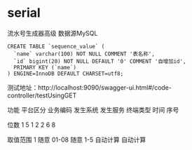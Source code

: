 # serial
流水号生成器高级
数据源MySQL
```mysql
CREATE TABLE `sequence_value` (
  `name` varchar(100) NOT NULL COMMENT '表名称',
  `id` bigint(20) NOT NULL DEFAULT '0' COMMENT '自增加id',
  PRIMARY KEY (`name`)
) ENGINE=InnoDB DEFAULT CHARSET=utf8;
```
测试地址：http://localhost:9090/swagger-ui.html#/code-controller/testUsingGET

功能	平台区分	业务编码	发生系统	发生服务	终端类型	时间	序号

位数	1	5	1	2	2	6	8

取值范围	1	随意	01-08	随意	1-5	自动计算	自动计算
